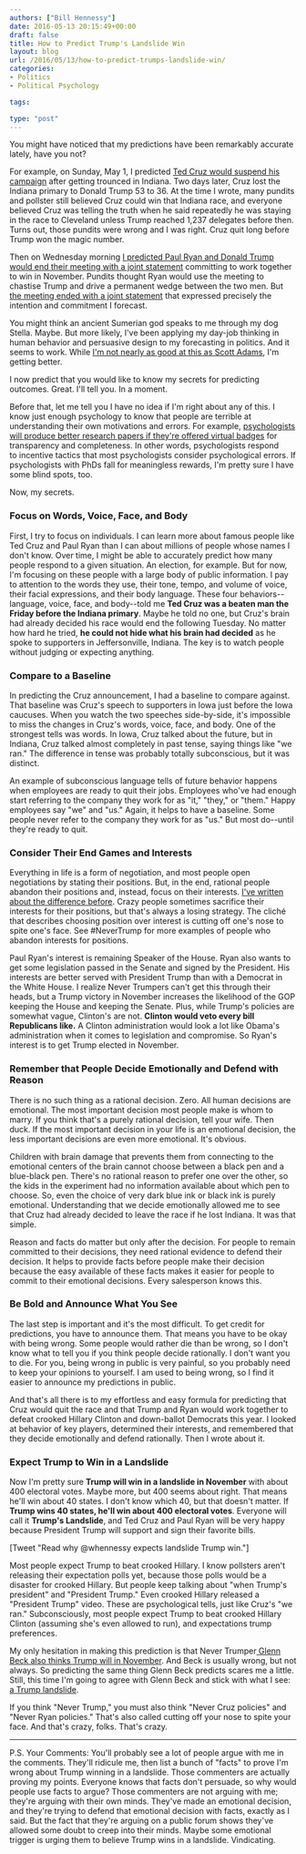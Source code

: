 ```yaml
---
authors: ["Bill Hennessy"]
date: 2016-05-13 20:15:49+00:00
draft: false
title: How to Predict Trump's Landslide Win
layout: blog
url: /2016/05/13/how-to-predict-trumps-landslide-win/
categories:
- Politics
- Political Psychology

tags:

type: "post"
---
```


You might have noticed that my predictions have been remarkably accurate lately, have you not?

For example, on Sunday, May 1, I predicted [Ted Cruz would suspend his campaign](https://hennessysview.com/2016/05/01/the-psychology-of-the-inevitable/) after getting trounced in Indiana. Two days later, Cruz lost the Indiana primary to Donald Trump 53 to 36. At the time I wrote, many pundits and pollster still believed Cruz could win that Indiana race, and everyone believed Cruz was telling the truth when he said repeatedly he was staying in the race to Cleveland unless Trump reached 1,237 delegates before then. Turns out, those pundits were wrong and I was right. Cruz quit long before Trump won the magic number.

Then on Wednesday morning [I predicted Paul Ryan and Donald Trump would end their meeting with a joint statement](https://hennessysview.com/2016/05/11/heres-how-the-ryan-trump-meeting-ends/) committing to work together to win in November. Pundits thought Ryan would use the meeting to chastise Trump and drive a permanent wedge between the two men. But [the meeting ended with a joint statement](https://www.thegatewaypundit.com/2016/05/trump-ryan-release-joint-statement-critical-republicans-unite-around-shared-principles/) that expressed precisely the intention and commitment I forecast.

You might think an ancient Sumerian god speaks to me through my dog Stella. Maybe. But more likely, I've been applying my day-job thinking in human behavior and persuasive design to my forecasting in politics. And it seems to work. While [I'm not nearly as good at this as Scott Adams](https://blog.dilbert.com/post/131749156346/the-case-for-a-trump-landslide-part-1), I'm getting better.

I now predict that you would like to know my secrets for predicting outcomes. Great. I'll tell you. In a moment.

Before that, let me tell you I have no idea if I'm right about any of this. I know just enough psychology to know that people are terrible at understanding their own motivations and errors. For example, [psychologists will produce better research papers if they're offered virtual badges](https://fivethirtyeight.com/features/even-psychologists-respond-to-meaningless-rewards/) for transparency and completeness. In other words, psychologists respond to incentive tactics that most psychologists consider psychological errors. If psychologists with PhDs fall for meaningless rewards, I'm pretty sure I have some blind spots, too.

Now, my secrets.



### **Focus on Words, Voice, Face, and Body**



First, I try to focus on individuals. I can learn more about famous people like Ted Cruz and Paul Ryan than I can about millions of people whose names I don't know. Over time, I might be able to accurately predict how many people respond to a given situation. An election, for example. But for now, I'm focusing on these people with a large body of public information. I pay to attention to the words they use, their tone, tempo, and volume of voice, their facial expressions, and their body language. These four behaviors--language, voice, face, and body--told me **Ted Cruz was a beaten man the Friday before the Indiana primary**. Maybe he told no one, but Cruz's brain had already decided his race would end the following Tuesday. No matter how hard he tried, **he could not hide what his brain had decided** as he spoke to supporters in Jeffersonville, Indiana. The key is to watch people without judging or expecting anything.



### **Compare to a Baseline**



In predicting the Cruz announcement, I had a baseline to compare against. That baseline was Cruz's speech to supporters in Iowa just before the Iowa caucuses. When you watch the two speeches side-by-side, it's impossible to miss the changes in Cruz's words, voice, face, and body. One of the strongest tells was words. In Iowa, Cruz talked about the future, but in Indiana, Cruz talked almost completely in past tense, saying things like "we ran." The difference in tense was probably totally subconscious, but it was distinct.

An example of subconscious language tells of future behavior happens when employees are ready to quit their jobs. Employees who've had enough start referring to the company they work for as "it," "they," or "them." Happy employees say "we" and "us." Again, it helps to have a baseline. Some people never refer to the company they work for as "us." But most do--until they're ready to quit.



### Consider Their End Games and Interests



Everything in life is a form of negotiation, and most people open negotiations by stating their positions. But, in the end, rational people abandon their positions and, instead, focus on their interests. [I've written about the difference before](https://hennessysview.com/2014/03/15/talk-politician/). Crazy people sometimes sacrifice their interests for their positions, but that's always a losing strategy. The cliché that describes choosing position over interest is cutting off one's nose to spite one's face. See #NeverTrump for more examples of people who abandon interests for positions.

Paul Ryan's interest is remaining Speaker of the House. Ryan also wants to get some legislation passed in the Senate and signed by the President. His interests are better served with President Trump than with a Democrat in the White House. I realize Never Trumpers can't get this through their heads, but a Trump victory in November increases the likelihood of the GOP keeping the House and keeping the Senate. Plus, while Trump's policies are somewhat vague, Clinton's are not. **Clinton would veto every bill Republicans like.** A Clinton administration would look a lot like Obama's administration when it comes to legislation and compromise. So Ryan's interest is to get Trump elected in November.



### Remember that People Decide Emotionally and Defend with Reason



There is no such thing as a rational decision. Zero. All human decisions are emotional. The most important decision most people make is whom to marry. If you think that's a purely rational decision, tell your wife. Then duck. If the most important decision in your life is an emotional decision, the less important decisions are even more emotional. It's obvious.

Children with brain damage that prevents them from connecting to the emotional centers of the brain cannot choose between a black pen and a blue-black pen. There's no rational reason to prefer one over the other, so the kids in the experiment had no information available about which pen to choose. So, even the choice of very dark blue ink or black ink is purely emotional. Understanding that we decide emotionally allowed me to see that Cruz had already decided to leave the race if he lost Indiana. It was that simple.

Reason and facts do matter but only after the decision. For people to remain committed to their decisions, they need rational evidence to defend their decision. It helps to provide facts before people make their decision because the easy available of these facts makes it easier for people to commit to their emotional decisions. Every salesperson knows this.



### Be Bold and Announce What You See



The last step is important and it's the most difficult. To get credit for predictions, you have to announce them. That means you have to be okay with being wrong. Some people would rather die than be wrong, so I don't know what to tell you if you think people decide rationally. I don't want you to die. For you, being wrong in public is very painful, so you probably need to keep your opinions to yourself. I am used to being wrong, so I find it easier to announce my predictions in public.

And that's all there is to my effortless and easy formula for predicting that Cruz would quit the race and that Trump and Ryan would work together to defeat crooked Hillary Clinton and down-ballot Democrats this year. I looked at behavior of key players, determined their interests, and remembered that they decide emotionally and defend rationally. Then I wrote about it.



### Expect Trump to Win in a Landslide



Now I'm pretty sure **Trump will win in a landslide in November** with about 400 electoral votes. Maybe more, but 400 seems about right. That means he'll win about 40 states. I don't know which 40, but that doesn't matter. If **Trump wins 40 states, he'll win about 400 electoral votes**. Everyone will call it **Trump's Landslide**, and Ted Cruz and Paul Ryan will be very happy because President Trump will support and sign their favorite bills.

[Tweet "Read why @whennessy expects landslide Trump win."]

Most people expect Trump to beat crooked Hillary. I know pollsters aren't releasing their expectation polls yet, because those polls would be a disaster for crooked Hillary. But people keep talking about "when Trump's president" and "President Trump." Even crooked Hillary released a "President Trump" video. These are psychological tells, just like Cruz's "we ran." Subconsciously, most people expect Trump to beat crooked Hillary Clinton (assuming she's even allowed to run), and expectations trump preferences.

My only hesitation in making this prediction is that Never Trumper[ Glenn Beck also thinks Trump will in November](https://www.thegatewaypundit.com/2016/05/wow-glenn-beck-donald-trump-will-next-president-video/). And Beck is usually wrong, but not always. So predicting the same thing Glenn Beck predicts scares me a little. Still, this time I'm going to agree with Glenn Beck and stick with what I see:[ a Trump landslide](https://blog.dilbert.com/post/143006237056/the-trump-chess-board).

If you think "Never Trump," you must also think "Never Cruz policies" and "Never Ryan policies." That's also called cutting off your nose to spite your face. And that's crazy, folks. That's crazy.



* * *



P.S. Your Comments: You'll probably see a lot of people argue with me in the comments. They'll ridicule me, then list a bunch of "facts" to prove I'm wrong about Trump winning in a landslide. Those commenters are actually proving my points. Everyone knows that facts don't persuade, so why would people use facts to argue? Those commenters are not arguing with me; they're arguing with their own minds. They've made an emotional decision, and they're trying to defend that emotional decision with facts, exactly as I said. But the fact that they're arguing on a public forum shows they've allowed some doubt to creep into their minds. Maybe some emotional trigger is urging them to believe Trump wins in a landslide. Vindicating.
